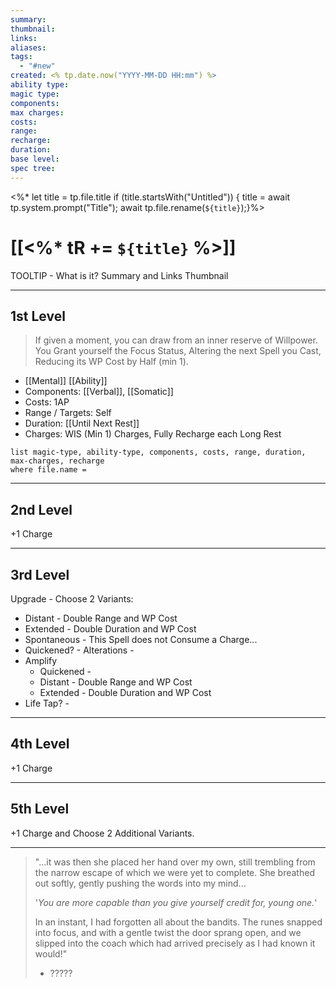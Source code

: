 ```yaml
---
summary: 
thumbnail: 
links: 
aliases: 
tags:
  - "#new"
created: <% tp.date.now("YYYY-MM-DD HH:mm") %>
ability type: 
magic type: 
components: 
max charges: 
costs: 
range: 
recharge: 
duration: 
base level: 
spec tree:
---
```

<%*
  let title = tp.file.title
  if (title.startsWith("Untitled")) {
    title = await tp.system.prompt("Title");
    await tp.file.rename(`${title}`);}%>
# [[<%* tR += `${title}` %>]]
TOOLTIP - What is it? Summary and Links 
Thumbnail

----
## 1st Level
>If given a moment, you can draw from an inner reserve of Willpower. You Grant yourself the Focus Status, Altering the next Spell you Cast, Reducing its WP Cost by Half (min 1).
- [[Mental]] [[Ability]]
- Components: [[Verbal]], [[Somatic]]
- Costs: 1AP
- Range / Targets: Self
- Duration: [[Until Next Rest]]
- Charges: WIS (Min 1) Charges, Fully Recharge each Long Rest

```dataview
list magic-type, ability-type, components, costs, range, duration, max-charges, recharge
where file.name = 

```

---
## 2nd Level
+1 Charge

---
## 3rd Level
Upgrade - Choose 2 Variants:
- Distant - Double Range and WP Cost
- Extended - Double Duration and WP Cost
- Spontaneous - This Spell does not Consume a Charge...
- Quickened? - 
Alterations -
- Amplify
	- Quickened - 
	- Distant - Double Range and WP Cost
	- Extended - Double Duration and WP Cost
- Life Tap? - 
---
## 4th Level
+1 Charge

---
## 5th Level
+1 Charge and Choose 2 Additional Variants.

---

>"...it was then she placed her hand over my own, still trembling from the narrow escape of which we were yet to complete. She breathed out softly, gently pushing the words into my mind...
>
>'*You are more capable than you give yourself credit for, young one.*'
>
>In an instant, I had forgotten all about the bandits. The runes snapped into focus, and with a gentle twist the door sprang open, and we slipped into the coach which had arrived precisely as I had known it would!"
>- ?????
